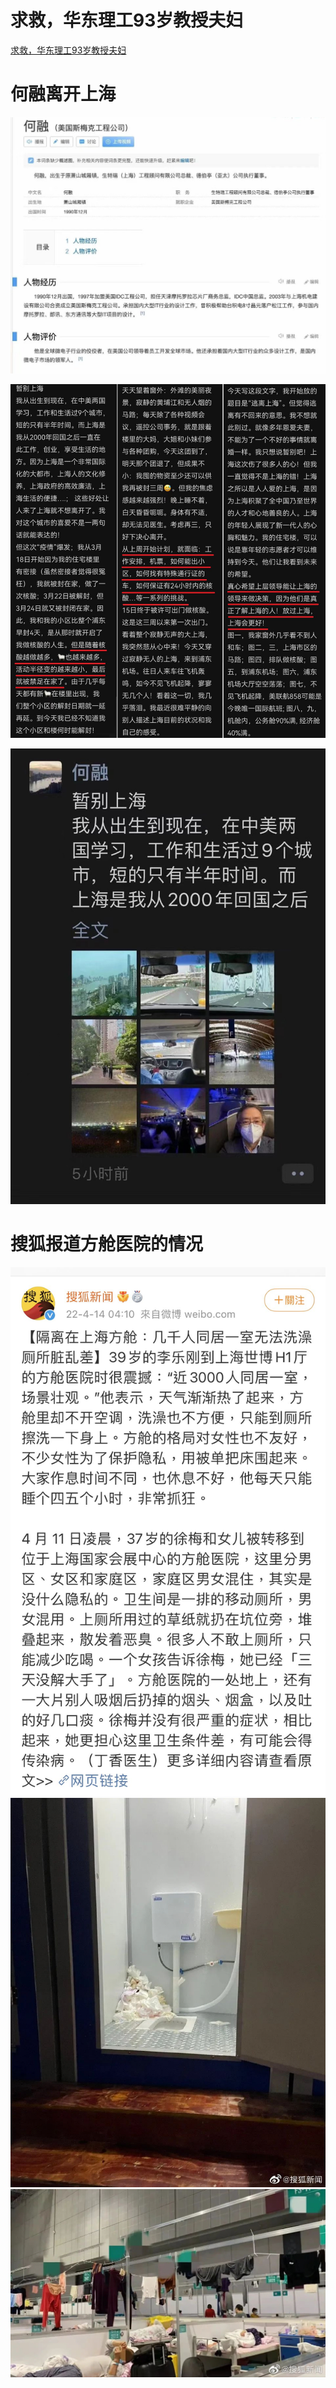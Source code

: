 # 求救，华东理工93岁教授夫妇

[求救，华东理工93岁教授夫妇](求救，华东理工93岁教授夫妇.md)

# 何融离开上海

![](何融离开上海A.jpg)

![](何融离开上海B.jpg)

![](何融离开上海C.jpg)

# 搜狐报道方舱医院的情况

![](方舱医院A.jpg)
![](方舱医院B.jpg)
![](方舱医院C.jpg)
